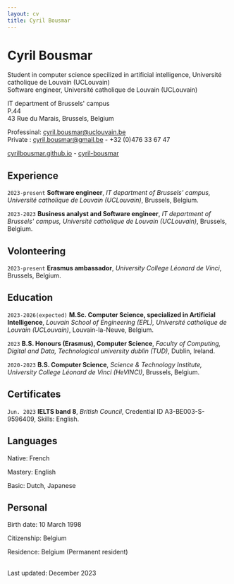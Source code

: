 ```yaml
---
layout: cv
title: Cyril Bousmar
---
```

# Cyril Bousmar
Student in computer science specilized in artificial intelligence, Université catholique de Louvain (UCLouvain)<br/>
Software engineer, Université catholique de Louvain (UCLouvain)

IT department of Brussels' campus<br/>
P.44<br/>
43 Rue du Marais, Brussels, Belgium<br/>

Professinal:
<a href="cyril.bousmar@uclouvain.be">cyril.bousmar@uclouvain.be</a><br/>
Private :
<a href="cyril.bousmar@gmail.com">cyril.bousmar@gmail.be</a>  - +32 (0)476 33 67 47<br/>

<div id="webaddress">
  <a href="https://cyrilbousmar.github.io"><i class="fa-solid fa-house"></i> cyrilbousmar.github.io</a> - 
  <a href="https://www.linkedin.com/in/cyril-bousmar/"><i class="fa-brands fa-linkedin"></i> cyril-bousmar</a>
</div>

## Experience

`2023-present`
**Software engineer**, *IT department of Brussels' campus, Université catholique de Louvain (UCLouvain)*, Brussels, Belgium.

`2023-2023`
**Business analyst and Software engineer**, *IT department of Brussels' campus, Université catholique de Louvain (UCLouvain)*, Brussels, Belgium.

## Volonteering

`2023-present`
**Erasmus ambassador**, *University College Léonard de Vinci*, Brussels, Belgium.

## Education

`2023-2026(expected)`
**M.Sc. Computer Science, specialized in Artificial Intelligence**, *Louvain School of Engineering (EPL), Université catholique de Louvain (UCLouvain)*, Louvain-la-Neuve, Belgium.

`2023`
**B.S. Honours (Erasmus), Computer Science**, *Faculty of Computing, Digital and Data, Technological university dublin (TUD)*, Dublin, Ireland.

`2020-2023`
**B.S. Computer Science**, *Science & Technology Institute, University College Léonard de Vinci (HeVINCI)*, Brussels, Belgium.

## Certificates

`Jun. 2023`
**IELTS band 8**, *British Council*, Credential ID A3-BE003-S-9596409, Skills: English.

## Languages

Native: French

Mastery: English

Basic: Dutch, Japanese

## Personal

Birth date: 10 March 1998

Citizenship: Belgium

Residence: Belgium (Permanent resident)

<br/>Last updated: December 2023<br/><br/>
